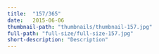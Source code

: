 ```yaml
---
title:  "157/365"
date:   2015-06-06
thumbnail-path: "thumbnails/thumbnail-157.jpg"
full-path: "full-size/full-size-157.jpg"
short-description: "Description"
---
```

